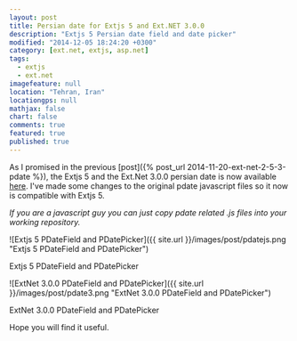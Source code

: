 ```yaml
---
layout: post
title: Persian date for Extjs 5 and Ext.NET 3.0.0
description: "Extjs 5 Persian date field and date picker"
modified: "2014-12-05 18:24:20 +0300"
category: [ext.net, extjs, asp.net]
tags: 
  - extjs
  - ext.net
imagefeature: null
location: "Tehran, Iran"
locationgps: null
mathjax: false
chart: false
comments: true
featured: true
published: true
---
```


As I promised in the previous [post]({% post_url 2014-11-20-ext-net-2-5-3-pdate %}), the Extjs 5 
and the Ext.Net 3.0.0 persian date is now available [here](https://github.com/hogaf/Hogaf.ExtNet3.UX). 
I've made some changes to the original pdate javascript files so it now is compatible with Extjs 5.

*If you are a javascript guy you can just copy pdate related .js files into your working repository.*

![Extjs 5 PDateField and PDatePicker]({{ site.url }}/images/post/pdatejs.png "Extjs 5 PDateField and PDatePicker")
<figcaption>Extjs 5 PDateField and PDatePicker</figcaption>

![ExtNet 3.0.0 PDateField and PDatePicker]({{ site.url }}/images/post/pdate3.png "ExtNet 3.0.0 PDateField and PDatePicker")
<figcaption>ExtNet 3.0.0 PDateField and PDatePicker</figcaption>

Hope you will find it useful.